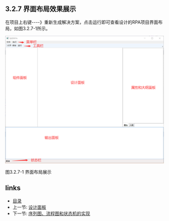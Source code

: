 ## 3.2.7 界面布局效果展示 

在项目上右键----》重新生成解决方案，点击运行即可查看设计的RPA项目界面布局，如图3.2.7-1所示。

![](images/3.2.7-1.png)

图3.2.7-1 界面布局展示

## links
   * [目录](<preface.md>)
   * 上一节: [设计面板](<03.2.6.md>)
   * 下一节: [序列图、流程图和状态机的实现](<03.3.md>)
